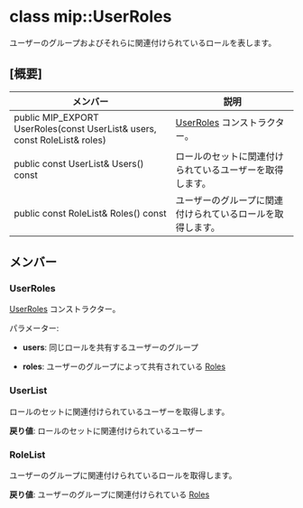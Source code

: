 # <a name="class-mipuserroles"></a>class mip::UserRoles 
ユーザーのグループおよびそれらに関連付けられているロールを表します。
  
## <a name="summary"></a>[概要]
 メンバー                        | 説明                                
--------------------------------|---------------------------------------------
 public MIP_EXPORT UserRoles(const UserList& users, const RoleList& roles)  |  [UserRoles](class_mip_userroles.md) コンストラクター。
 public const UserList& Users() const  |  ロールのセットに関連付けられているユーザーを取得します。
 public const RoleList& Roles() const  |  ユーザーのグループに関連付けられているロールを取得します。
  
## <a name="members"></a>メンバー
  
### <a name="userroles"></a>UserRoles
[UserRoles](class_mip_userroles.md) コンストラクター。

パラメーター:  
* **users**: 同じロールを共有するユーザーのグループ 


* **roles**: ユーザーのグループによって共有されている [Roles](class_mip_roles.md)


  
### <a name="userlist"></a>UserList
ロールのセットに関連付けられているユーザーを取得します。

  
**戻り値**: ロールのセットに関連付けられているユーザー
  
### <a name="rolelist"></a>RoleList
ユーザーのグループに関連付けられているロールを取得します。

  
**戻り値**: ユーザーのグループに関連付けられている [Roles](class_mip_roles.md)
